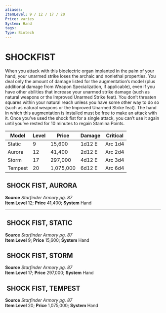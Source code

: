 ```yaml
---
aliases: 
ItemLevel: 9 / 12 / 17 / 20
Price: varies 
System: Hand
tags: 
Type: Biotech
---
```

# SHOCKFIST

When you attack with this bioelectric organ implanted in the palm of your hand, your unarmed strike loses the archaic and nonlethal properties. You deal only the amount of damage listed for the augmentation’s model (plus additional damage from Weapon Specialization, if applicable), even if you have other abilities that increase your unarmed strike damage (such as natural weapons or the Improved Unarmed Strike feat). You don’t threaten squares within your natural reach unless you have some other way to do so (such as natural weapons or the Improved Unarmed Strike feat). The hand in which this augmentation is installed must be free to make an attack with it. Once you’ve used the shock fist for a single attack, you can’t use it again until you’ve rested for 10 minutes to regain Stamina Points.

| Model   | Level | Price     | Damage | Critical |
|---------|-------|-----------|--------|----------|
| Static  | 9     | 15,600    | 1d12 E | Arc 1d4  |
| Aurora  | 12    | 41,400    | 2d12 E | Arc 2d4  |
| Storm   | 17    | 297,000   | 4d12 E | Arc 3d4  |
| Tempest | 20    | 1,075,000 | 6d12 E | Arc 6d4  |

##  SHOCK FIST, AURORA

**Source** _Starfinder Armory pg. 87_  
**Item Level** 12; **Price** 41,400; **System** Hand  
  

---

##  SHOCK FIST, STATIC

**Source** _Starfinder Armory pg. 87_  
**Item Level** 9; **Price** 15,600; **System** Hand  
  

##  SHOCK FIST, STORM

**Source** _Starfinder Armory pg. 87_  
**Item Level** 17; **Price** 297,000; **System** Hand  
  

##  SHOCK FIST, TEMPEST

**Source** _Starfinder Armory pg. 87_  
**Item Level** 20; **Price** 1,075,000; **System** Hand